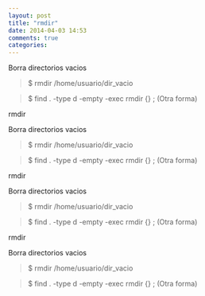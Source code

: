 ```yaml
---
layout: post
title: "rmdir"
date: 2014-04-03 14:53
comments: true
categories: 
---
```

Borra directorios vacios

>$ rmdir /home/usuario/dir_vacio 

>$ find . -type d -empty -exec rmdir {} \; (Otra forma)

rmdir

Borra directorios vacios

>$ rmdir /home/usuario/dir_vacio 

>$ find . -type d -empty -exec rmdir {} \; (Otra forma)

rmdir

Borra directorios vacios

>$ rmdir /home/usuario/dir_vacio 

>$ find . -type d -empty -exec rmdir {} \; (Otra forma)

rmdir

Borra directorios vacios

>$ rmdir /home/usuario/dir_vacio 

>$ find . -type d -empty -exec rmdir {} \; (Otra forma)

